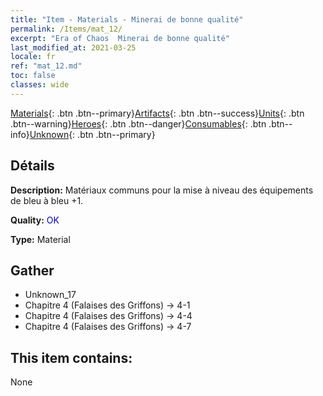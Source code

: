 ```yaml
---
title: "Item - Materials - Minerai de bonne qualité"
permalink: /Items/mat_12/
excerpt: "Era of Chaos  Minerai de bonne qualité"
last_modified_at: 2021-03-25
locale: fr
ref: "mat_12.md"
toc: false
classes: wide
---
```

 [Materials](/fr/Items/){: .btn .btn--primary}[Artifacts](/fr/Items/Artifacts/){: .btn .btn--success}[Units](/fr/Items/Units/){: .btn .btn--warning}[Heroes](/fr/Items/Heroes/){: .btn .btn--danger}[Consumables](/fr/Items/Consumables/){: .btn .btn--info}[Unknown](/fr/Items/Unknown/){: .btn .btn--primary}

## Détails
 **Description:** Matériaux communs pour la mise à niveau des équipements de bleu à bleu +1.

 **Quality:** <span style="color: #0000CD">OK</span>

 **Type:** Material

## Gather

*    Unknown_17 
*    Chapitre 4 (Falaises des Griffons) -> 4-1 
*    Chapitre 4 (Falaises des Griffons) -> 4-4 
*    Chapitre 4 (Falaises des Griffons) -> 4-7 

## This item contains:

  None


